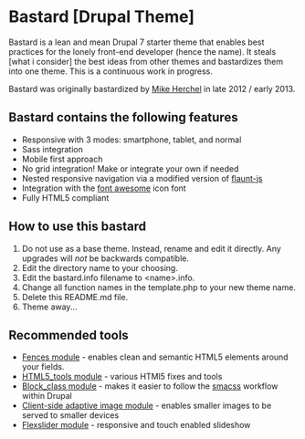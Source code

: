 <h1>Bastard [Drupal Theme]</h1>
<p>Bastard is a lean and mean Drupal 7 starter theme that enables best practices for the lonely front-end developer (hence the name). It steals [what i consider] the best ideas from other themes and bastardizes them into one theme. This is a continuous work in progress.</p>
<p>Bastard was originally bastardized by <a href="http://herchel.com">Mike Herchel</a> in late 2012 / early 2013. </p>
<h2>Bastard contains the following features</h2>
<ul>
  <li>Responsive with 3 modes: smartphone, tablet, and normal</li>
  <li>Sass integration</li>
  <li>Mobile first approach</li>
  <li>No grid integration! Make or integrate your own if needed</li>
  <li>Nested responsive navigation via a modified version of <a href="https://github.com/toddmotto/flaunt-js">flaunt-js</a></li>
  <li>Integration with the <a href="http://fortawesome.github.io/Font-Awesome/">font awesome</a> icon font</li>
  <li>Fully HTML5 compliant</li>
</ul>
<h2>How to use this bastard</h2>
<ol>
  <li>Do not use as a base theme. Instead, rename and edit it directly. Any upgrades will <em>not</em> be backwards compatible.</li>
  <li>Edit the directory name to your choosing.</li>
  <li>Edit the bastard.info filename to &lt;name&gt;.info.</li>
  <li>Change all function names in the template.php to your new theme name.</li>
  <li>Delete this README.md file.</li>
  <li>Theme away...</li>
</ol>
<h2>Recommended tools</h2>
<ul>
  <li><a href="http://drupal.org/project/fences">Fences module</a> - enables clean and semantic HTML5 elements around your fields.</li>
  <li><a href="http://drupal.org/project/html5_tools">HTML5_tools module</a> - various HTMl5 fixes and tools</li>
  <li><a href="http://drupal.org/project/block_class">Block_class module</a> - makes it easier to follow the <a href="http://smacss.com/">smacss</a> workflow within Drupal</li>
  <li><a href="http://drupal.org/project/cs_adaptive_image">Client-side adaptive image module</a> - enables smaller images to be served to smaller devices</li>
  <li><a href="http://drupal.org/project/flexslider">Flexslider module</a> - responsive and touch enabled slideshow</li>
</ul>
